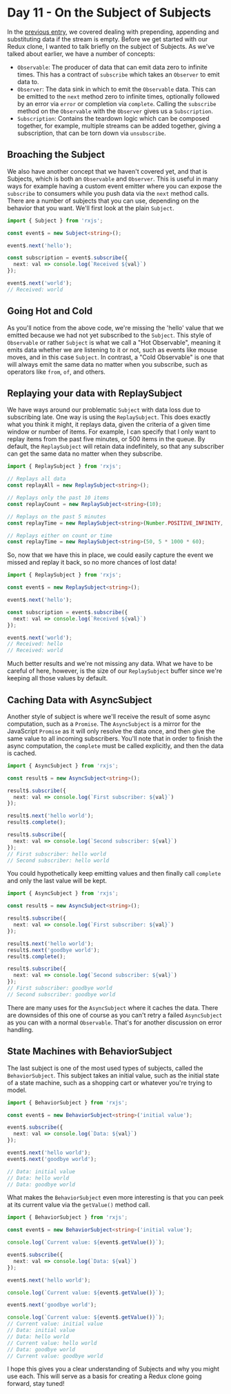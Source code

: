 # Day 11 - On the Subject of Subjects

In the [previous entry](../10/readme.md), we covered dealing with prepending, appending and substituting data if the stream is empty.   Before we get started with our Redux clone, I wanted to talk briefly on the subject of Subjects.  As we've talked about earlier, we have a number of concepts:

- `Observable`: The producer of data that can emit data zero to infinite times.  This has a contract of `subscribe` which takes an `Observer` to emit data to.
- `Observer`: The data sink in which to emit the `Observable` data.  This can be emitted to the `next` method zero to infinite times, optionally followed by an error via `error` or completion via `complete`.  Calling the `subscribe` method on the `Observable` with the `Observer` gives us a `Subscription`.  
- `Subscription`: Contains the teardown logic which can be composed together, for example, multiple streams can be added together, giving a subscription, that can be torn down via `unsubscribe`.

## Broaching the Subject

We also have another concept that we haven't covered yet, and that is Subjects, which is both an `Observable` and `Observer`.  This is useful in many ways for example having a custom event emitter where you can expose the `subscribe` to consumers while you push data via the `next` method calls.  There are a number of subjects that you can use, depending on the behavior that you want.  We'll first look at the plain `Subject`.

```typescript
import { Subject } from 'rxjs';

const event$ = new Subject<string>();

event$.next('hello');

const subscription = event$.subscribe({
  next: val => console.log(`Received ${val}`)
});

event$.next('world');
// Received: world
```

## Going Hot and Cold

As you'll notice from the above code, we're missing the 'hello' value that we emitted because we had not yet subscribed to the `Subject`.  This style of `Observable` or rather `Subject` is what we call a "Hot Observable", meaning it emits data whether we are listening to it or not, such as events like mouse moves, and in this case `Subject`.  In contrast, a "Cold Observable" is one that will always emit the same data no matter when you subscribe, such as operators like `from`, `of`, and others.  

## Replaying your data with ReplaySubject

We have ways around our problematic `Subject` with data loss due to subscribing late.  One way is using the `ReplaySubject`.  This does exactly what you think it might, it replays data, given the criteria of a given time window or number of items.  For example, I can specify that I only want to replay items from the past five minutes, or 500 items in the queue.  By default, the `ReplaySubject` will retain data indefinitely, so that any subscriber can get the same data no matter when they subscribe.

```typescript
import { ReplaySubject } from 'rxjs';

// Replays all data
const replayAll = new ReplaySubject<string>();

// Replays only the past 10 items
const replayCount = new ReplaySubject<string>(10);

// Replays on the past 5 minutes
const replayTime = new ReplaySubject<string>(Number.POSITIVE_INFINITY, 5 * 1000 * 60);

// Replays either on count or time
const replayTime = new ReplaySubject<string>(50, 5 * 1000 * 60);
```

So, now that we have this in place, we could easily capture the event we missed and replay it back, so no more chances of lost data!

```typescript
import { ReplaySubject } from 'rxjs';

const event$ = new ReplaySubject<string>();

event$.next('hello');

const subscription = event$.subscribe({
  next: val => console.log(`Received ${val}`)
});

event$.next('world');
// Received: hello
// Received: world
```

Much better results and we're not missing any data.  What we have to be careful of here, however, is the size of our `ReplaySubject` buffer since we're keeping all those values by default.

## Caching Data with AsyncSubject

Another style of subject is where we'll receive the result of some async computation, such as a `Promise`.  The `AsyncSubject` is a mirror for the JavaScript `Promise` as it will only resolve the data once, and then give the same value to all incoming subscribers.  You'll note that in order to finish the async computation, the `complete` must be called explicitly, and then the data is cached.

```typescript
import { AsyncSubject } from 'rxjs';

const result$ = new AsyncSubject<string>();

result$.subscribe({
  next: val => console.log(`First subscriber: ${val}`)
});

result$.next('hello world');
result$.complete();

result$.subscribe({
  next: val => console.log(`Second subscriber: ${val}`)
});
// First subscriber: hello world
// Second subscriber: hello world
```

You could hypothetically keep emitting values and then finally call `complete` and only the last value will be kept.

```typescript
import { AsyncSubject } from 'rxjs';

const result$ = new AsyncSubject<string>();

result$.subscribe({
  next: val => console.log(`First subscriber: ${val}`)
});

result$.next('hello world');
result$.next('goodbye world');
result$.complete();

result$.subscribe({
  next: val => console.log(`Second subscriber: ${val}`)
});
// First subscriber: goodbye world
// Second subscriber: goodbye world
```

There are many uses for the `AsyncSubject` where it caches the data.  There are downsides of this one of course as you can't retry a failed `AsyncSubject` as you can with a normal `Observable`.  That's for another discussion on error handling.

## State Machines with BehaviorSubject

The last subject is one of the most used types of subjects, called the `BehaviorSubject`.  This subject takes an initial value, such as the initial state of a state machine, such as a shopping cart or whatever you're trying to model.  

```typescript
import { BehaviorSubject } from 'rxjs';

const event$ = new BehaviorSubject<string>('initial value');

event$.subscribe({
  next: val => console.log(`Data: ${val}`)
});

event$.next('hello world');
event$.next('goodbye world');

// Data: initial value
// Data: hello world
// Data: goodbye world
```

What makes the `BehaviorSubject` even more interesting is that you can peek at its current value via the `getValue()` method call.

```typescript
import { BehaviorSubject } from 'rxjs';

const event$ = new BehaviorSubject<string>('initial value');

console.log(`Current value: ${event$.getValue()}`);

event$.subscribe({
  next: val => console.log(`Data: ${val}`)
});

event$.next('hello world');

console.log(`Current value: ${event$.getValue()}`);

event$.next('goodbye world');

console.log(`Current value: ${event$.getValue()}`);
// Current value: initial value
// Data: initial value
// Data: hello world
// Current value: hello world
// Data: goodbye world
// Current value: goodbye world
```

I hope this gives you a clear understanding of Subjects and why you might use each.  This will serve as a basis for creating a Redux clone going forward, stay tuned!